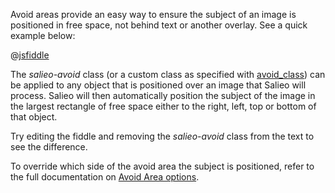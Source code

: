 Avoid areas provide an easy way to ensure the subject of an image is positioned in free space, not behind text or another overlay. See a quick example below:

@[jsfiddle](3nqjodtb)

The *salieo-avoid* class (or a custom class as specified with [avoid_class](#avoid_class)) can be applied to any object that is positioned over an image that Salieo will process. Salieo will then automatically position the subject of the image in the largest rectangle of free space either to the right, left, top or bottom of that object.

Try editing the fiddle and removing the *salieo-avoid* class from the text to see the difference.

To override which side of the avoid area the subject is positioned, refer to the full documentation on [Avoid Area options](https://github.com/salieo/salieo.js#avoid-areas).
